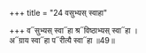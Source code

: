 +++
title = "24 वसुभ्यस् स्वाहा"

+++
व᳓सुभ्यस् स्वा᳓हा श्र᳓विष्ठाभ्यस् स्वा᳓हा ।  
अ᳓ग्राय स्वा᳓हा प᳓रीत्यै स्वा᳓हा ॥49॥